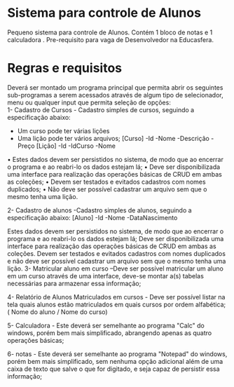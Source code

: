 # Sistema para controle de Alunos

Pequeno sistema para controle de Alunos.
Contém 1 bloco de notas e 1 calculadora .
Pre-requisito para vaga de Desenvolvedor na Educasfera.

# Regras e requisitos

Deverá ser montado um programa principal que permita abrir os seguintes sub-programas a serem acessados através de algum tipo de selecionador, menu ou qualquer input que permita seleção de opções:  
1- Cadastro de Cursos - Cadastro simples de cursos, seguindo a especificação abaixo:
- Um curso pode ter várias lições
- Uma lição pode ter vários arquivos;
[Curso]
	-Id
	-Nome
	-Descrição
	-Preço
[Lição]
	-Id
	-IdCurso
	-Nome

•	Estes dados devem ser persistidos no sistema, de modo que ao encerrar o programa e ao reabri-lo os dados estejam lá; 
•	Deve ser disponibilizada uma interface para realização das operações básicas de CRUD em ambas as coleções;
•	Devem ser testados e evitados cadastros com nomes duplicados;
•	 Não deve ser possível cadastrar um arquivo sem que o mesmo tenha uma lição.
		
2- Cadastro de alunos -Cadastro simples de alunos, seguindo a especificação abaixo:
[Aluno]
	-Id
	-Nome
	-DataNascimento 

Estes dados devem ser persistidos no sistema, de modo que ao encerrar o programa e ao reabri-lo os dados estejam lá; Deve ser disponibilizada uma interface para realização das operações básicas de CRUD em ambas as coleções. Devem ser testados e evitados cadastros com nomes duplicados e não deve ser possível cadastrar um arquivo sem que o mesmo tenha uma lição.
3- Matricular aluno em curso –Deve ser possível matricular um aluno em um curso através de uma interface, deve-se montar a(s) tabelas necessárias para armazenar essa informação;

4- Relatório de Alunos Matriculados em cursos - Deve ser possível listar na tela quais alunos estão matriculados em quais cursos por ordem alfabética; ( Nome do aluno / Nome do curso)

5- Calculadora - Este deverá ser semelhante ao programa "Calc" do windows, porém bem mais 	simplificado, abrangendo apenas as quatro operações básicas;
	
6- notas - Este deverá ser semelhante ao programa "Notepad" do windows, porém bem mais 	simplificado, sem nenhuma opção adicional além de uma caixa de texto que salve o que for digitado, e seja capaz de persistir essa informação;
